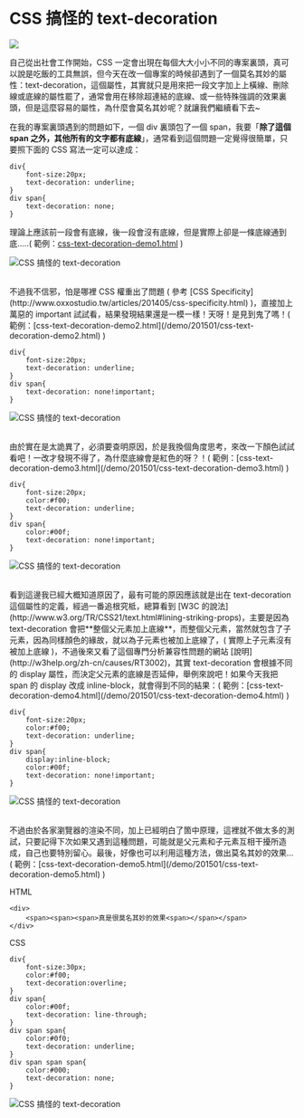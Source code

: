 # CSS 搞怪的 text-decoration  

![](/img/articles/201501/css-text-decoration.jpg#preview-img)

自己從出社會工作開始，CSS 一定會出現在每個大大小小不同的專案裏頭，真可以說是吃飯的工具無誤，但今天在改一個專案的時候卻遇到了一個莫名其妙的屬性：text-decoration，這個屬性，其實就只是用來把一段文字加上上橫線、刪除線或底線的屬性罷了，通常會用在移除超連結的底線、或一些特殊強調的效果裏頭，但是這麼容易的屬性，為什麼會莫名其妙呢？就讓我們繼續看下去~

在我的專案裏頭遇到的問題如下，一個 div 裏頭包了一個 span，我要「**除了這個 span 之外，其他所有的文字都有底線**」，通常看到這個問題一定覺得很簡單，只要照下面的 CSS 寫法一定可以達成：

	div{
		font-size:20px;
		text-decoration: underline;
	}
	div span{
		text-decoration: none;
	}

理論上應該前一段會有底線，後一段會沒有底線，但是實際上卻是一條底線通到底.....( 範例：[css-text-decoration-demo1.html](/demo/201501/css-text-decoration-demo1.html) )

![CSS 搞怪的 text-decoration](/img/articles/201501/20150113_2_02.jpg)

<br/>
不過我不信邪，怕是哪裡 CSS 權重出了問題 ( 參考 [CSS Specificity](http://www.oxxostudio.tw/articles/201405/css-specificity.html) )，直接加上萬惡的 important 試試看，結果發現結果還是一模一樣！天呀！是見到鬼了嗎！( 範例：[css-text-decoration-demo2.html](/demo/201501/css-text-decoration-demo2.html) )

	div{
		font-size:20px;
		text-decoration: underline;
	}
	div span{
		text-decoration: none!important;
	}

![CSS 搞怪的 text-decoration](/img/articles/201501/20150113_2_02.jpg)

<br/>
由於實在是太詭異了，必須要查明原因，於是我換個角度思考，來改一下顏色試試看吧！一改才發現不得了，為什麼底線會是紅色的呀？！( 範例：[css-text-decoration-demo3.html](/demo/201501/css-text-decoration-demo3.html) )

	div{
		font-size:20px;
		color:#f00;
		text-decoration: underline;
	}
	div span{
		color:#00f;
		text-decoration: none!important;
	}

![CSS 搞怪的 text-decoration](/img/articles/201501/20150113_2_03.jpg)

<br/>
看到這邊我已經大概知道原因了，最有可能的原因應該就是出在 text-decoration 這個屬性的定義，經過一番追根究柢，總算看到 [W3C 的說法](http://www.w3.org/TR/CSS21/text.html#lining-striking-props)，主要是因為 text-decoration 會把**整個父元素加上底線**，而整個父元素，當然就包含了子元素，因為同樣顏色的緣故，就以為子元素也被加上底線了，( 實際上子元素沒有被加上底線 )，不過後來又看了這個專門分析兼容性問題的網站 [說明](http://w3help.org/zh-cn/causes/RT3002)，其實 text-decoration 會根據不同的 display 屬性，而決定父元素的底線是否延伸，舉例來說吧！如果今天我把 span 的 display 改成 inline-block，就會得到不同的結果：( 範例：[css-text-decoration-demo4.html](/demo/201501/css-text-decoration-demo4.html) )

	div{
		font-size:20px;
		color:#f00;
		text-decoration: underline;
	}
	div span{
		display:inline-block;
		color:#00f;
		text-decoration: none!important;
	}

![CSS 搞怪的 text-decoration](/img/articles/201501/20150113_2_04.jpg)

<br/>
不過由於各家瀏覽器的渲染不同，加上已經明白了箇中原理，這裡就不做太多的測試，只要記得下次如果又遇到這種問題，可能就是父元素和子元素互相干擾所造成，自己也要特別留心。最後，好像也可以利用這種方法，做出莫名其妙的效果...( 範例：[css-text-decoration-demo5.html](/demo/201501/css-text-decoration-demo5.html) )

HTML

	<div>
		<span><span><span>真是很莫名其妙的效果<span></span></span>
	</div>

CSS

	div{
		font-size:30px;
		color:#f00;
		text-decoration:overline;
	}
	div span{
		color:#00f;
		text-decoration: line-through;
	}
	div span span{
		color:#0f0;
		text-decoration: underline;
	}
	div span span span{
		color:#000;
		text-decoration: none;
	}

![CSS 搞怪的 text-decoration](/img/articles/201501/20150113_2_05.jpg)
